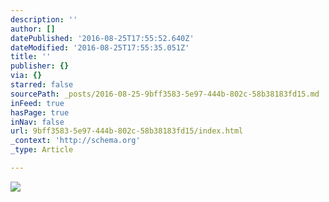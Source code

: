 ```yaml
---
description: ''
author: []
datePublished: '2016-08-25T17:55:52.640Z'
dateModified: '2016-08-25T17:55:35.051Z'
title: ''
publisher: {}
via: {}
starred: false
sourcePath: _posts/2016-08-25-9bff3583-5e97-444b-802c-58b38183fd15.md
inFeed: true
hasPage: true
inNav: false
url: 9bff3583-5e97-444b-802c-58b38183fd15/index.html
_context: 'http://schema.org'
_type: Article

---
```

![](https://the-grid-user-content.s3-us-west-2.amazonaws.com/d289c426-4106-4379-a7d5-66326517bfd3.jpg)